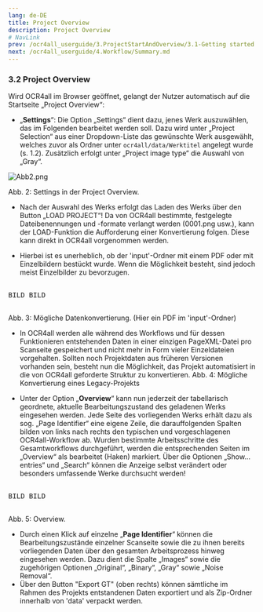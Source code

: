 ```yaml
---
lang: de-DE
title: Project Overview
description: Project Overview
# NavLink
prev: /ocr4all_userguide/3.ProjectStartAndOverview/3.1-Getting started.md
next: /ocr4all_userguide/4.Workflow/Summary.md
---
```

### 3.2	Project Overview
Wird OCR4all im Browser geöffnet, gelangt der Nutzer automatisch auf die Startseite „Project Overview“:

- „**Settings**“: Die Option „Settings“ dient dazu, jenes Werk auszuwählen, das im Folgenden bearbeitet werden soll. Dazu wird unter „Project Selection“ aus einer Dropdown-Liste das gewünschte Werk ausgewählt, welches zuvor als Ordner unter `ocr4all/data/Werktitel` angelegt wurde (s. 1.2). Zusätzlich erfolgt unter „Project image type“ die Auswahl von „Gray“.



![Abb2.png](/docs/.vuepress/public/images/Abb2.png)

Abb. 2: Settings in der Project Overview.



- Nach der Auswahl des Werks erfolgt das Laden des Werks über den Button „LOAD PROJECT“! Da von OCR4all bestimmte, festgelegte Dateibenennungen und -formate verlangt werden (0001.png usw.), kann der LOAD-Funktion die Aufforderung einer Konvertierung folgen. Diese kann direkt in OCR4all vorgenommen werden.
 
- Hierbei ist es unerheblich, ob der 'input'-Ordner mit einem PDF oder mit Einzelbildern bestückt wurde. Wenn die Möglichkeit besteht, sind jedoch meist Einzelbilder zu bevorzugen.

<pre>

BILD BILD

</pre>

Abb. 3: Mögliche Datenkonvertierung. (Hier ein PDF im 'input'-Ordner)

- In OCR4all werden alle während des Workflows und für dessen Funktionieren entstehenden Daten in einer einzigen PageXML-Datei pro Scanseite gespeichert und nicht mehr in Form vieler Einzeldateien vorgehalten. Sollten noch Projektdaten aus früheren Versionen vorhanden sein, besteht nun die Möglichkeit, das Projekt automatisiert in die von OCR4all geforderte Struktur zu konvertieren.
Abb. 4: Mögliche Konvertierung eines Legacy-Projekts

- Unter der Option „**Overview**“ kann nun jederzeit der tabellarisch geordnete, aktuelle Bearbeitungszustand des geladenen Werks eingesehen werden. Jede Seite des vorliegenden Werks erhält dazu als sog. „Page Identifier“ eine eigene Zeile, die darauffolgenden Spalten bilden von links nach rechts den typischen und vorgeschlagenen OCR4all-Workflow ab. Wurden bestimmte Arbeitsschritte des Gesamtworkflows durchgeführt, werden die entsprechenden Seiten im „Overview“ als bearbeitet (Haken) markiert. Über die Optionen „Show... entries“ und „Search“ können die Anzeige selbst verändert oder besonders umfassende Werke durchsucht werden!
 
<pre>

BILD BILD

</pre>
 
Abb. 5: Overview.
- Durch einen Klick auf einzelne „**Page Identifier**“ können die Bearbeitungszustände einzelner Scanseite sowie die zu ihnen bereits vorliegenden Daten über den gesamten Arbeitsprozess hinweg eingesehen werden. Dazu dient die Spalte „Images“ sowie die zugehörigen Optionen „Original“, „Binary“, „Gray“ sowie „Noise Removal“.
- Über den Button "Export GT" (oben rechts) können sämtliche im Rahmen des Projekts entstandenen Daten exportiert und als Zip-Ordner innerhalb von 'data' verpackt werden.
